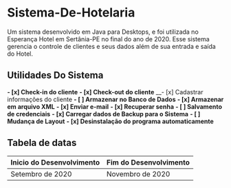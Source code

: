 # Sistema-De-Hotelaria
Um sistema desenvolvido em Java para Desktops, e foi utilizada no Esperança Hotel em Sertânia-PE no final do ano de 2020. Esse sistema gerencia o controle de clientes e seus dados além de sua entrada e saída do Hotel.
## Utilidades Do Sistema
__- [x] Check-in do cliente__
__- [x] Check-out do cliente__
__- [x] Cadastrar informações do cliente
__- [ ] Armazenar no Banco de Dados__
__- [x] Armazenar em arquivo XML__
__- [x] Enviar e-mail__
__- [x] Recuperar senha__
__- [ ] Salvamento de credenciais__
__- [x] Carregar dados de Backup para o Sistema__
__- [ ] Mudança de Layout__
__- [x] Desinstalação do programa automaticamente__
## Tabela de  datas
|Inicio do Desenvolvimento|Fim do Desenvolvimento|
|-------------------------|----------------------|
|    Setembro de 2020     |    Novembro de 2020  |

